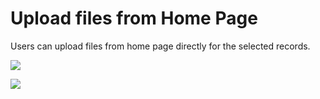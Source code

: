 # Upload files from Home Page

Users can upload files from home page directly for the selected records.

![](<../../.gitbook/assets/Upload\_1 (1).png>)

![](<../../.gitbook/assets/Upload\_2 (1).png>)
